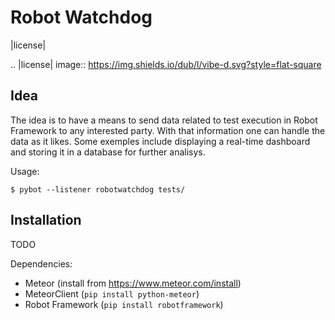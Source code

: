 Robot Watchdog
==============

|license|

.. |license| image:: https://img.shields.io/dub/l/vibe-d.svg?style=flat-square


Idea
----

The idea is to have a means to send data related to test execution in
Robot Framework to any interested party. With that information one can
handle the data as it likes. Some exemples include displaying a real-time
dashboard and storing it in a database for further analisys.

Usage:
```shell
$ pybot --listener robotwatchdog tests/
```
	
Installation
-----------

TODO

Dependencies:

- Meteor (install from https://www.meteor.com/install)
- MeteorClient (`pip install python-meteor`)
- Robot Framework (`pip install robotframework`)



